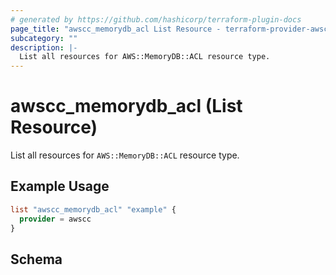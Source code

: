 ```yaml
---
# generated by https://github.com/hashicorp/terraform-plugin-docs
page_title: "awscc_memorydb_acl List Resource - terraform-provider-awscc"
subcategory: ""
description: |-
  List all resources for AWS::MemoryDB::ACL resource type.
---
```


# awscc_memorydb_acl (List Resource)

List all resources for `AWS::MemoryDB::ACL` resource type.

## Example Usage

```terraform
list "awscc_memorydb_acl" "example" {
  provider = awscc
}
```

<!-- schema generated by tfplugindocs -->
## Schema
